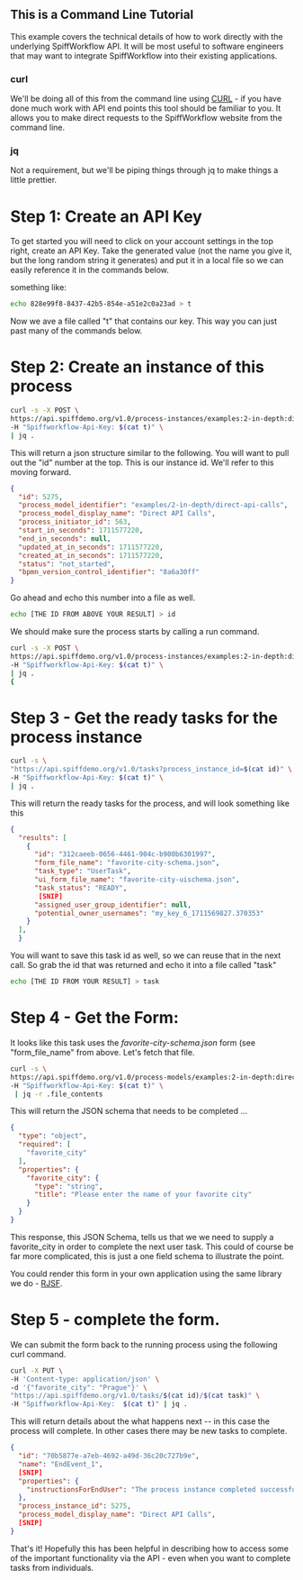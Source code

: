 ## This is a Command Line Tutorial
This example covers the technical details of how to work directly with the underlying SpiffWorkflow API.  It will be most useful to software engineers that may want to integrate SpiffWorkflow into their existing applications. 

### curl
We'll be doing all of this from the command line using [CURL](https://www.geeksforgeeks.org/curl-command-in-linux-with-examples/0) - if you have done much work with API end points this tool should be familiar to you.  It allows you to make direct requests to the SpiffWorkflow website from the command line.

### jq
Not a requirement, but we'll be piping things through jq to make things a little prettier.  

# Step 1: Create an API Key
To get started you will need to click on your account settings in the top right, create an API Key.  Take the generated value (not the name you give it, but the long random string it generates) and put it in a local file so we can easily reference it in the commands below.

something like:
```bash
echo 828e99f8-8437-42b5-854e-a51e2c0a23ad > t 
```
Now we ave a file called "t" that contains our key. This way you can just past many of the commands below.

# Step 2:  Create an instance of this process

```bash
curl -s -X POST \
https://api.spiffdemo.org/v1.0/process-instances/examples:2-in-depth:direct-api-calls \
-H "Spiffworkflow-Api-Key: $(cat t)" \
| jq . 
```

This will return a json structure similar to the following.  You will want to pull out the "id" number at the top.  This is our instance id.  We'll refer to this moving forward.

```json
{
  "id": 5275,
  "process_model_identifier": "examples/2-in-depth/direct-api-calls",
  "process_model_display_name": "Direct API Calls",
  "process_initiator_id": 563,
  "start_in_seconds": 1711577220,
  "end_in_seconds": null,
  "updated_at_in_seconds": 1711577220,
  "created_at_in_seconds": 1711577220,
  "status": "not_started",
  "bpmn_version_control_identifier": "8a6a30ff"
}
```

Go ahead and echo this number into a file as well. 

```bash
echo [THE ID FROM ABOVE YOUR RESULT] > id
```

We should make sure the process starts by calling a run command.  

```bash
curl -s -X POST \                               
https://api.spiffdemo.org/v1.0/process-instances/examples:2-in-depth:direct-api-calls/$(cat id)/run \
-H "Spiffworkflow-Api-Key: $(cat t)" \
| jq .
{
``` 


# Step 3 - Get the ready tasks for the process instance 

``` bash
curl -s \
"https://api.spiffdemo.org/v1.0/tasks?process_instance_id=$(cat id)" \
-H "Spiffworkflow-Api-Key: $(cat t)" \
| jq . 
```
This will return the ready tasks for the process, and will look something like this

```json 
{
  "results": [
    {
      "id": "312caeeb-0656-4461-904c-b900b6301997",
      "form_file_name": "favorite-city-schema.json",
      "task_type": "UserTask",
      "ui_form_file_name": "favorite-city-uischema.json",
      "task_status": "READY",
       [SNIP]
      "assigned_user_group_identifier": null,
      "potential_owner_usernames": "my_key_6_1711569827.370353"
    }
  ],
  }
```
You will want to save this task id as well, so we can reuse that in the next call.  So grab the id that was returned and echo it into a file called "task"

```bash
echo [THE ID FROM YOUR RESULT] > task
```

# Step 4 - Get the Form:
It looks like this task uses the *favorite-city-schema.json* form (see "form_file_name" from above.  Let's fetch that file. 

```bash
curl -s \
https://api.spiffdemo.org/v1.0/process-models/examples:2-in-depth:direct-api-calls/files/favorite-city-schema.json \
-H "Spiffworkflow-Api-Key: $(cat t)" \
 | jq -r .file_contents
```
This will return the JSON schema that needs to be completed ...

```json
{
  "type": "object",
  "required": [
    "favorite_city"
  ],
  "properties": {
    "favorite_city": {
      "type": "string",
      "title": "Please enter the name of your favorite city"
    }
  }
}
```
This response, this JSON Schema, tells us that we we need to supply a favorite_city in order to complete the next user task.  This could of course be far more complicated, this is just a one field schema to illustrate the point.

You could render this form in your own application using the same library we do - [RJSF](https://github.com/rjsf-team/react-jsonschema-form).

# Step 5 - complete the form.

We can submit the form back to the running process using the following curl command. 

```bash
curl -X PUT \
-H 'Content-type: application/json' \
-d '{"favorite_city": "Prague"}' \
"https://api.spiffdemo.org/v1.0/tasks/$(cat id)/$(cat task)" \
-H "Spiffworkflow-Api-Key:  $(cat t)" | jq .
```
This will return details about the what happens next -- in this case the process will complete.  In other cases there may be new tasks to complete.

```json
{
  "id": "70b5877e-a7eb-4692-a49d-36c20c727b9e",
  "name": "EndEvent_1",
  [SNIP]
  "properties": {
    "instructionsForEndUser": "The process instance completed successfully."
  },
  "process_instance_id": 5275,
  "process_model_display_name": "Direct API Calls",
  [SNIP]
}

```


That's it!  Hopefully this has been helpful in describing how to access some of the important functionality via the API - even when you want to complete tasks from individuals. 


